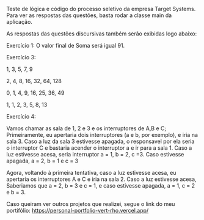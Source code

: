 Teste de lógica e código do processo seletivo da empresa Target Systems. Para ver as respostas das questões, basta rodar a classe main da aplicação.

As respostas das questões discursivas também serão exibidas logo abaixo:

Exercício 1: 
O valor final de Soma será igual 91.

Exercício 3: 

1, 3, 5, 7, 9

2, 4, 8, 16, 32, 64, 128

0, 1, 4, 9, 16, 25, 36, 49

1, 1, 2, 3, 5, 8, 13

Exercício 4:

Vamos chamar as sala de 1, 2 e 3 e os interruptores de A,B e C;
Primeiramente, eu apertaria dois interruptores (a e b, por exemplo), e iria na sala 3.
Caso a luz da sala 3 estivesse apagada, o responsavel por ela seria o interruptor C e bastaria acender o interruptor
a e ir para a sala 1. Caso a luz estivesse acesa, seria interruptor a = 1, b = 2, c =3. Caso estivesse apagada, a = 2,
b = 1 e c = 3

Agora, voltando à primeira tentativa, caso a luz estivesse acesa, eu apertaria os interruptores A e C e iria na sala 2. 
Caso a luz estivesse acesa, Saberiamos que a = 2, b = 3 e c = 1, e caso estivesse apagada, a = 1, c = 2 e b = 3.


Caso queiram ver outros projetos que realizei, segue o link do meu portifólio:
https://personal-portfolio-vert-rho.vercel.app/
